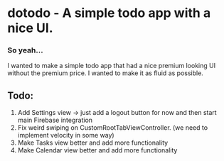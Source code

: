 # dotodo - A simple todo app with a nice UI.

### So yeah...

I wanted to make a simple todo app that had a nice premium looking UI without the premium price. I wanted to make it as fluid as possible.

## Todo:

 1. Add Settings view -> just add a logout button for now and then start main Firebase integration
 2. Fix weird swiping on CustomRootTabViewController. (we need to implement velocity in some way)
 3. Make Tasks view better and add more functionality
 4. Make Calendar view better and add more functionality
